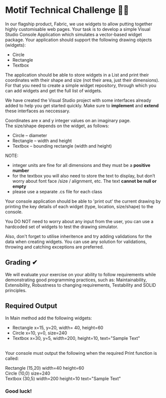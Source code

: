 # Motif Technical Challenge 🐱‍💻

In our flagship product, Fabric, we use widgets to allow putting together highly customisable web pages. Your task is to develop a simple Visual Studio Console Application which simulates a vector-based widget package. Your application should support the following drawing objects (widgets):

- Circle
- Rectangle
- Textbox

The application should be able to store widgets in a List and print their coordinates with their shape and size (not their area, just their dimensions).
For that you need to create a simple widget repository, through which you can add widgets and get the full list of widgets.

We have created the Visual Studio project with some interfaces already added to help you get started quickly. Make sure to **implement** and **extend** these interfaces as neccessary.

Coordinates are x and y integer values on an imaginary page.
\
The size/shape depends on the widget, as follows:
- Circle – diameter
- Rectangle – width and height
- Textbox – bounding rectangle (width and height)

NOTE:
- integer units are fine for all dimensions and they must be a **positive number**
- for the textbox you will also need to store the text to display, but don’t worry about font face /size / alignment, etc. The text **cannot be null or empty**
- please use a separate .cs file for each class

Your console application should be able to 'print out' the current drawing by printing the key details of each widget (type, location, size/shape) to the console.

You DO NOT need to worry about any input from the user, you can use a hardcoded set of widgets to test the drawing simulator.

Also, don't forget to utilise inheritence and try adding validations for the data when creating widgets. You can use any solution for validations, throwing and catching exceptions are preferred.

## Grading ✔
We will evaluate your exercise on your ability to follow requirements while demonstrating good programming practices, such as: Maintainability, Extensibility, Robustness to changing requirements, Testability and SOLID principles.

## Required Output
In Main method add the following widgets:

- Rectangle x=15, y=20, width= 40, height=60
- Circle x=10, y=0, size=240
- Textbox x=30, y=5, width=200, height=10, text="Sample Text"

\
Your console must output the following when the required Print function is called:

Rectangle (15,20) width=40 height=60
\
Circle (10,0) size=240
\
Textbox (30,5) width=200 height=10 text="Sample Text"

### Good luck!
